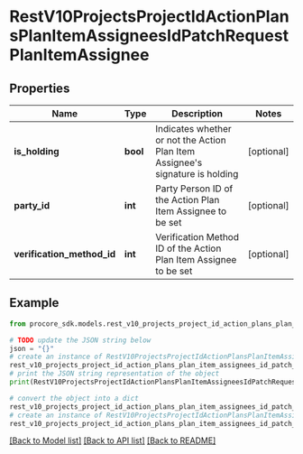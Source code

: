 # RestV10ProjectsProjectIdActionPlansPlanItemAssigneesIdPatchRequestPlanItemAssignee


## Properties

Name | Type | Description | Notes
------------ | ------------- | ------------- | -------------
**is_holding** | **bool** | Indicates whether or not the Action Plan Item Assignee&#39;s signature is holding | [optional] 
**party_id** | **int** | Party Person ID of the Action Plan Item Assignee to be set | [optional] 
**verification_method_id** | **int** | Verification Method ID of the Action Plan Item Assignee to be set | [optional] 

## Example

```python
from procore_sdk.models.rest_v10_projects_project_id_action_plans_plan_item_assignees_id_patch_request_plan_item_assignee import RestV10ProjectsProjectIdActionPlansPlanItemAssigneesIdPatchRequestPlanItemAssignee

# TODO update the JSON string below
json = "{}"
# create an instance of RestV10ProjectsProjectIdActionPlansPlanItemAssigneesIdPatchRequestPlanItemAssignee from a JSON string
rest_v10_projects_project_id_action_plans_plan_item_assignees_id_patch_request_plan_item_assignee_instance = RestV10ProjectsProjectIdActionPlansPlanItemAssigneesIdPatchRequestPlanItemAssignee.from_json(json)
# print the JSON string representation of the object
print(RestV10ProjectsProjectIdActionPlansPlanItemAssigneesIdPatchRequestPlanItemAssignee.to_json())

# convert the object into a dict
rest_v10_projects_project_id_action_plans_plan_item_assignees_id_patch_request_plan_item_assignee_dict = rest_v10_projects_project_id_action_plans_plan_item_assignees_id_patch_request_plan_item_assignee_instance.to_dict()
# create an instance of RestV10ProjectsProjectIdActionPlansPlanItemAssigneesIdPatchRequestPlanItemAssignee from a dict
rest_v10_projects_project_id_action_plans_plan_item_assignees_id_patch_request_plan_item_assignee_from_dict = RestV10ProjectsProjectIdActionPlansPlanItemAssigneesIdPatchRequestPlanItemAssignee.from_dict(rest_v10_projects_project_id_action_plans_plan_item_assignees_id_patch_request_plan_item_assignee_dict)
```
[[Back to Model list]](../README.md#documentation-for-models) [[Back to API list]](../README.md#documentation-for-api-endpoints) [[Back to README]](../README.md)


